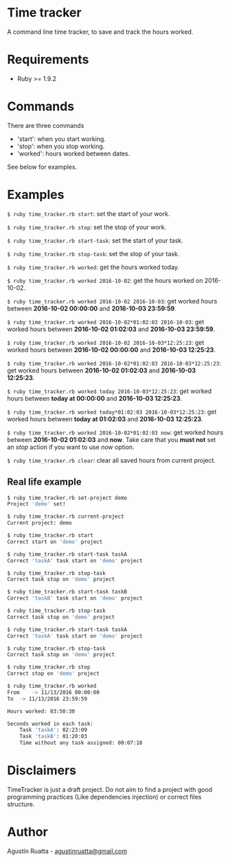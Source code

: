 # Time tracker

A command line time tracker, to save and track the hours worked.

# Requirements
- Ruby >= 1.9.2

# Commands
There are three commands

- 'start': when you start working.
- 'stop': when you stop working.
- 'worked': hours worked between dates.

See below for examples.

# Examples

`$ ruby time_tracker.rb start`: set the start of your work.

`$ ruby time_tracker.rb stop`: set the stop of your work.

`$ ruby time_tracker.rb start-task`: set the start of your task.

`$ ruby time_tracker.rb stop-task`: set the stop of your task.

`$ ruby time_tracker.rb worked`: get the hours worked today.

`$ ruby time_tracker.rb worked 2016-10-02`: get the hours worked on 2016-10-02.

`$ ruby time_tracker.rb worked 2016-10-02 2016-10-03`: get worked hours between
 **2016-10-02 00:00:00** and **2016-10-03 23:59:59**.
 
`$ ruby time_tracker.rb worked 2016-10-02*01:02:03 2016-10-03`: get worked hours
between **2016-10-02 01:02:03** and **2016-10-03 23:59:59**.

`$ ruby time_tracker.rb worked 2016-10-02 2016-10-03*12:25:23`:
get worked hours between **2016-10-02 00:00:00** and **2016-10-03 12:25:23**.
 
`$ ruby time_tracker.rb worked 2016-10-02*01:02:03 2016-10-03*12:25:23`:
get worked hours between **2016-10-02 01:02:03** and **2016-10-03 12:25:23**.

`$ ruby time_tracker.rb worked today 2016-10-03*12:25:23`:
get worked hours between **today at 00:00:00** and **2016-10-03 12:25:23**.

`$ ruby time_tracker.rb worked today*01:02:03 2016-10-03*12:25:23`:
get worked hours between **today at 01:02:03** and **2016-10-03 12:25:23**.

`$ ruby time_tracker.rb worked 2016-10-02*01:02:03 now`:
get worked hours between **2016-10-02 01:02:03** and **now**. Take care
that you **must not** set an *stop* action if you want to use *now*
option.

`$ ruby time_tracker.rb clear`: clear all saved hours from current project.

## Real life example

```bash
$ ruby time_tracker.rb set-project demo
Project 'demo' set!

$ ruby time_tracker.rb current-project
Current project: demo

$ ruby time_tracker.rb start
Correct start on 'demo' project

$ ruby time_tracker.rb start-task taskA
Correct 'taskA' task start on 'demo' project

$ ruby time_tracker.rb stop-task
Correct task stop on 'demo' project

$ ruby time_tracker.rb start-task taskB
Correct 'taskB' task start on 'demo' project

$ ruby time_tracker.rb stop-task
Correct task stop on 'demo' project

$ ruby time_tracker.rb start-task taskA
Correct 'taskA' task start on 'demo' project

$ ruby time_tracker.rb stop-task
Correct task stop on 'demo' project

$ ruby time_tracker.rb stop
Correct stop on 'demo' project

$ ruby time_tracker.rb worked
From	-> 11/13/2016 00:00:00
To	-> 11/13/2016 23:59:59

Hours worked: 03:50:30

Seconds worked in each task:
	Task 'taskA': 02:23:09
	Task 'taskB': 01:20:03
	Time without any task assigned: 00:07:18


```

# Disclaimers

TimeTracker is just a draft project. Do not aim to find a project
with good programming practices (Like dependencies injection) or 
correct files structure.

# Author

Agustín Ruatta - agustinruatta@gmail.com